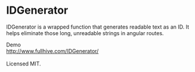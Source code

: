 # IDGenerator
IDGenerator is a wrapped function that generates readable text as an ID. It helps eliminate those long, unreadable strings in angular routes.

Demo<br>
<a href="http://www.fullhive.com/IDGenerator/">http://www.fullhive.com/IDGenerator/</a>
<br><br>
Licensed MIT.
